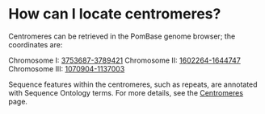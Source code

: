 # How can I locate centromeres?
<!-- pombase_categories: Genome browser,Finding data -->

Centromeres can be retrieved in the PomBase genome browser; the
coordinates are:

Chromosome I:
[3753687-3789421][cen1]
Chromosome II:
[1602264-1644747][cen2]
Chromosome III:
[1070904-1137003][cen3]

Sequence features within the centromeres, such as repeats, are annotated
with Sequence Ontology terms. For more details, see the
[Centromeres](/status/centromeres) page.

[cen1]: https://www.pombase.org/jbrowse/?loc=I%3A3753680..3789414&tracks=DNA%2CPomBase%20forward%20strand%20features%2CPomBase%20reverse%20strand%20features&highlight=
[cen2]: https://www.pombase.org/jbrowse/?loc=II%3A1602261..1644744&tracks=DNA%2CPomBase%20forward%20strand%20features%2CPomBase%20reverse%20strand%20features&highlight=
[cen3]: https://www.pombase.org/jbrowse/?loc=III%3A1070899..1136998&tracks=DNA%2CPomBase%20forward%20strand%20features%2CPomBase%20reverse%20strand%20features&highlight=

